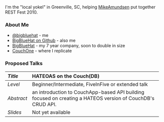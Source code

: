I'm the "local yokel" in Greenville, SC, helping [MikeAmundsen](MikeAmundsen.md) put together REST Fest 2010.

### About Me ###
  * [@bigbluehat](http://twitter.com/bigbluehat) - me
  * [BigBlueHat on Github](http://github.com/bigbluehat) - also me
  * [BigBlueHat](http://bigbluehat.com/) - my 7 year company, soon to double in size
  * [CouchOne](http://couchone.com/) - where I replicate

### Proposed Talks ###
| _Title_ | **HATEOAS on the Couch(DB)** |
|:--------|:-----------------------------|
| _Level_ | Beginner/Intermediate, FiveInFive or extended talk |
| _Abstract_ | an introduction to CouchApp-based API building focused on creating a HATEOS version of CouchDB's CRUD API. |
| _Slides_ | Not yet available |
